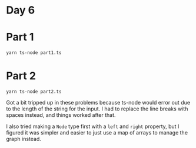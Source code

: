 # Day 6

# Part 1

    yarn ts-node part1.ts

# Part 2

    yarn ts-node part2.ts
    
Got a bit tripped up in these problems because ts-node would error out due to the length of the string for the input. I had to replace the line breaks with spaces instead, and things worked after that. 

I also tried making a `Node` type first with a `left` and `right` property, but I figured it was simpler and easier to just use a map of arrays to manage the graph instead.
